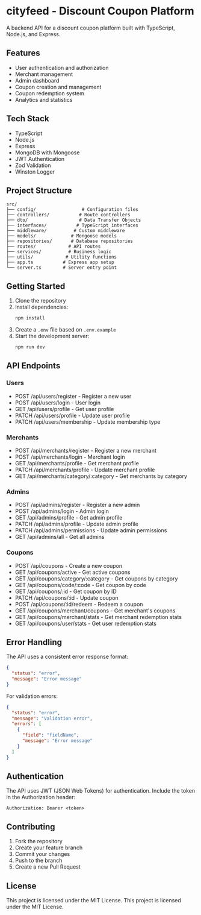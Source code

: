 # cityfeed - Discount Coupon Platform

A backend API for a discount coupon platform built with TypeScript, Node.js, and Express.

## Features

- User authentication and authorization
- Merchant management
- Admin dashboard
- Coupon creation and management
- Coupon redemption system
- Analytics and statistics

## Tech Stack

- TypeScript
- Node.js
- Express
- MongoDB with Mongoose
- JWT Authentication
- Zod Validation
- Winston Logger

## Project Structure

```
src/
├── config/                 # Configuration files
├── controllers/           # Route controllers
├── dto/                   # Data Transfer Objects
├── interfaces/           # TypeScript interfaces
├── middleware/          # Custom middleware
├── models/             # Mongoose models
├── repositories/       # Database repositories
├── routes/            # API routes
├── services/          # Business logic
├── utils/            # Utility functions
├── app.ts           # Express app setup
└── server.ts        # Server entry point
```

## Getting Started

1. Clone the repository
2. Install dependencies:
   ```bash
   npm install
   ```
3. Create a `.env` file based on `.env.example`
4. Start the development server:
   ```bash
   npm run dev
   ```

## API Endpoints

### Users
- POST /api/users/register - Register a new user
- POST /api/users/login - User login
- GET /api/users/profile - Get user profile
- PATCH /api/users/profile - Update user profile
- PATCH /api/users/membership - Update membership type

### Merchants
- POST /api/merchants/register - Register a new merchant
- POST /api/merchants/login - Merchant login
- GET /api/merchants/profile - Get merchant profile
- PATCH /api/merchants/profile - Update merchant profile
- GET /api/merchants/category/:category - Get merchants by category

### Admins
- POST /api/admins/register - Register a new admin
- POST /api/admins/login - Admin login
- GET /api/admins/profile - Get admin profile
- PATCH /api/admins/profile - Update admin profile
- PATCH /api/admins/permissions - Update admin permissions
- GET /api/admins/all - Get all admins

### Coupons
- POST /api/coupons - Create a new coupon
- GET /api/coupons/active - Get active coupons
- GET /api/coupons/category/:category - Get coupons by category
- GET /api/coupons/code/:code - Get coupon by code
- GET /api/coupons/:id - Get coupon by ID
- PATCH /api/coupons/:id - Update coupon
- POST /api/coupons/:id/redeem - Redeem a coupon
- GET /api/coupons/merchant/coupons - Get merchant's coupons
- GET /api/coupons/merchant/stats - Get merchant redemption stats
- GET /api/coupons/user/stats - Get user redemption stats

## Error Handling

The API uses a consistent error response format:

```json
{
  "status": "error",
  "message": "Error message"
}
```

For validation errors:

```json
{
  "status": "error",
  "message": "Validation error",
  "errors": [
    {
      "field": "fieldName",
      "message": "Error message"
    }
  ]
}
```

## Authentication

The API uses JWT (JSON Web Tokens) for authentication. Include the token in the Authorization header:

```
Authorization: Bearer <token>
```

## Contributing

1. Fork the repository
2. Create your feature branch
3. Commit your changes
4. Push to the branch
5. Create a new Pull Request

## License

This project is licensed under the MIT License. 
This project is licensed under the MIT License. 